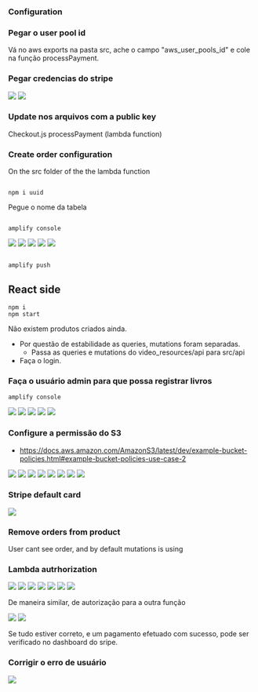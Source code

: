 ### Configuration

### Pegar o user pool id

Vá no aws exports na pasta src, ache o campo "aws_user_pools_id" e cole na função processPayment.  

### Pegar credencias do stripe

![](docs/stripe_get.png)
![](docs/stripe_keys.png)

### Update nos arquivos com a public key

Checkout.js
processPayment (lambda function)

### Create order configuration

On the src folder of the the lambda function

```shell

npm i uuid

```
Pegue o nome da tabela 

```shell

amplify console

```
![](docs/20200821182012.png)
![](docs/20200821182056.png)
![](docs/20200821182133.png)
![](docs/20200821182258.png)
![](docs/20200821182341.png)

```shell

amplify push

```

## React side

```shell
npm i 
npm start
```

Não existem produtos criados ainda.

* Por questão de estabilidade as queries, mutations foram separadas. 
    * Passa as queries e mutations do video_resources/api para src/api
* Faça o login.

### Faça o usuário admin para que possa registrar livros

```shell
amplify console
```

![](docs/20200821214340.png)
![](docs/20200821214432.png)
![](docs/20200821214518.png)
![](docs/20200821214604.png)
![](docs/20200821214823.png)

### Configure a permissão do S3

* https://docs.aws.amazon.com/AmazonS3/latest/dev/example-bucket-policies.html#example-bucket-policies-use-case-2


![](docs/20200821221045.png)
![](docs/20200821221123.png)
![](docs/20200821221138.png)
![](docs/20200821221253.png)
![](docs/20200821221411.png)
![](docs/20200821221519.png)
![](docs/20200821221603.png)
![](docs/20200821221724.png)

### Stripe default card

![](docs/20200822011051.png)

### Remove orders from product

User cant see order, and by default mutations is using

### Lambda autrhorization

![](docs/20200822011646.png)
![](docs/20200822011742.png)
![](docs/20200822011800.png)
![](docs/20200822011858.png)
![](docs/20200822011933.png)
![](docs/20200822012011.png)
![](docs/20200822012129.png)

De maneira similar, de autorização para a outra função

![](docs/20200822012808.png)
![](docs/20200822012851.png)

Se tudo estiver correto, e um pagamento efetuado com sucesso, pode ser verificado no dashboard do sripe.

### Corrigir o erro de usuário

![](docs/20200822013647.png)